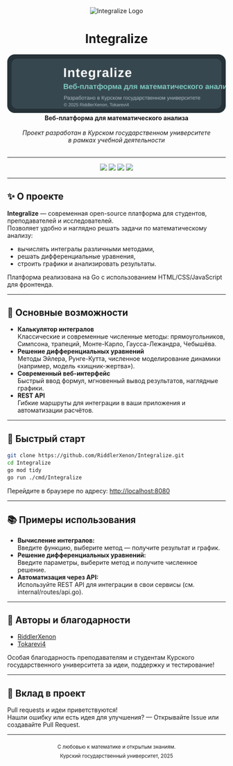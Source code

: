 <div align="center">
  <img src="static/images/logo.png" width="160" alt="Integralize Logo"/>
  <h1>Integralize</h1>
  <img src="static/images/banner.svg" alt="Integralize Banner" width="600"/>
  <br>
  <b>Веб‑платформа для математического анализа</b>
  <br><br>
  <i>
    Проект разработан в Курском государственном университете<br>
    в рамках учебной деятельности
  </i>
  <br><br>
</div>

---

<p align="center">
  <img src="https://img.shields.io/badge/Go-%2347d9c4.svg?style=flat&logo=go&logoColor=white"/>
  <img src="https://img.shields.io/badge/HTML5-%23e34c26.svg?style=flat&logo=html5&logoColor=white"/>
  <img src="https://img.shields.io/badge/CSS3-%231572b6.svg?style=flat&logo=css3&logoColor=white"/>
  <img src="https://img.shields.io/badge/JavaScript-%23f7df1e.svg?style=flat&logo=javascript&logoColor=black"/>
</p>

---

## ✨ О проекте

**Integralize** — современная open-source платформа для студентов, преподавателей и исследователей.  
Позволяет удобно и наглядно решать задачи по математическому анализу:  
- вычислять интегралы различными методами,
- решать дифференциальные уравнения,
- строить графики и анализировать результаты.

Платформа реализована на Go с использованием HTML/CSS/JavaScript для фронтенда.

---

## 🚀 Основные возможности

- **Калькулятор интегралов**  
  Классические и современные численные методы: прямоугольников, Симпсона, трапеций, Монте-Карло, Гаусса-Лежандра, Чебышёва.
- **Решение дифференциальных уравнений**  
  Методы Эйлера, Рунге-Кутта, численное моделирование динамики (например, модель «хищник-жертва»).
- **Современный веб-интерфейс**  
  Быстрый ввод формул, мгновенный вывод результатов, наглядные графики.
- **REST API**  
  Гибкие маршруты для интеграции в ваши приложения и автоматизации расчётов.

---

## 🏁 Быстрый старт

```bash
git clone https://github.com/RiddlerXenon/Integralize.git
cd Integralize
go mod tidy
go run ./cmd/Integralize
```

Перейдите в браузере по адресу: [http://localhost:8080](http://localhost:8080)

---

## 📚 Примеры использования

- **Вычисление интегралов:**  
  Введите функцию, выберите метод — получите результат и график.
- **Решение дифференциальных уравнений:**  
  Введите параметры, выберите метод и получите численное решение.
- **Автоматизация через API:**  
  Используйте REST API для интеграции в свои сервисы (см. internal/routes/api.go).

---

## 🤝 Авторы и благодарности

- [RiddlerXenon](https://github.com/RiddlerXenon)
- [Tokarevi4](https://github.com/Tokarevi4)

Особая благодарность преподавателям и студентам Курского государственного университета за идеи, поддержку и тестирование!

---

## 💬 Вклад в проект

Pull requests и идеи приветствуются!  
Нашли ошибку или есть идея для улучшения? — Открывайте Issue или создавайте Pull Request.

---

<div align="center">
  <sub>С любовью к математике и открытым знаниям.<br>
  Курский государственный университет, 2025</sub>
</div>
